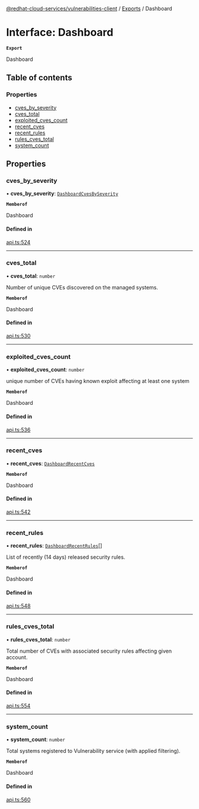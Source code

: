 [@redhat-cloud-services/vulnerabilities-client](../README.md) / [Exports](../modules.md) / Dashboard

# Interface: Dashboard

**`Export`**

Dashboard

## Table of contents

### Properties

- [cves\_by\_severity](Dashboard.md#cves_by_severity)
- [cves\_total](Dashboard.md#cves_total)
- [exploited\_cves\_count](Dashboard.md#exploited_cves_count)
- [recent\_cves](Dashboard.md#recent_cves)
- [recent\_rules](Dashboard.md#recent_rules)
- [rules\_cves\_total](Dashboard.md#rules_cves_total)
- [system\_count](Dashboard.md#system_count)

## Properties

### cves\_by\_severity

• **cves\_by\_severity**: [`DashboardCvesBySeverity`](DashboardCvesBySeverity.md)

**`Memberof`**

Dashboard

#### Defined in

[api.ts:524](https://github.com/RedHatInsights/javascript-clients/blob/main/packages/vulnerabilities/api.ts#L524)

___

### cves\_total

• **cves\_total**: `number`

Number of unique CVEs discovered on the managed systems.

**`Memberof`**

Dashboard

#### Defined in

[api.ts:530](https://github.com/RedHatInsights/javascript-clients/blob/main/packages/vulnerabilities/api.ts#L530)

___

### exploited\_cves\_count

• **exploited\_cves\_count**: `number`

unique number of CVEs having known exploit affecting at least one system

**`Memberof`**

Dashboard

#### Defined in

[api.ts:536](https://github.com/RedHatInsights/javascript-clients/blob/main/packages/vulnerabilities/api.ts#L536)

___

### recent\_cves

• **recent\_cves**: [`DashboardRecentCves`](DashboardRecentCves.md)

**`Memberof`**

Dashboard

#### Defined in

[api.ts:542](https://github.com/RedHatInsights/javascript-clients/blob/main/packages/vulnerabilities/api.ts#L542)

___

### recent\_rules

• **recent\_rules**: [`DashboardRecentRules`](DashboardRecentRules.md)[]

List of recently (14 days) released security rules.

**`Memberof`**

Dashboard

#### Defined in

[api.ts:548](https://github.com/RedHatInsights/javascript-clients/blob/main/packages/vulnerabilities/api.ts#L548)

___

### rules\_cves\_total

• **rules\_cves\_total**: `number`

Total number of CVEs with associated security rules affecting given account.

**`Memberof`**

Dashboard

#### Defined in

[api.ts:554](https://github.com/RedHatInsights/javascript-clients/blob/main/packages/vulnerabilities/api.ts#L554)

___

### system\_count

• **system\_count**: `number`

Total systems registered to Vulnerability service (with applied filtering).

**`Memberof`**

Dashboard

#### Defined in

[api.ts:560](https://github.com/RedHatInsights/javascript-clients/blob/main/packages/vulnerabilities/api.ts#L560)
